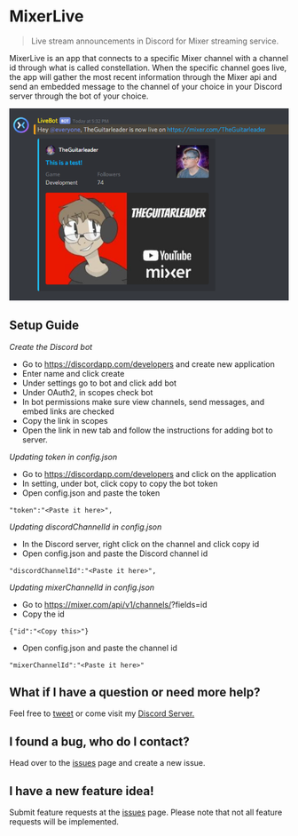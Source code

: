 # MixerLive
> Live stream announcements in Discord for Mixer streaming service.

MixerLive is an app that connects to a specific Mixer channel with a channel id through what is 
called constellation. When the specific channel goes live, the app will gather the most recent 
information through the Mixer api and send an embedded message to the channel of your choice 
in your Discord server through the bot of your choice. 

![](example.png)

## Setup Guide

_Create the Discord bot_

* Go to https://discordapp.com/developers and create new application
* Enter name and click create
* Under settings go to bot and click add bot
* Under OAuth2, in scopes check bot
* In bot permissions make sure view channels, send messages, and embed links are checked
* Copy the link in scopes
* Open the link in new tab and follow the instructions for adding bot to server.

_Updating token in config.json_

* Go to https://discordapp.com/developers and click on the application
* In setting, under bot, click copy to copy the bot token
* Open config.json and paste the token
```
"token":"<Paste it here>",
```

_Updating discordChannelId in config.json_

* In the Discord server, right click on the channel and click copy id
* Open config.json and paste the Discord channel id
```
"discordChannelId":"<Paste it here>",
```

_Updating mixerChannelId in config.json_

* Go to https://mixer.com/api/v1/channels/<your username>?fields=id
* Copy the id
```
{"id":"<Copy this>"}
```
* Open config.json and paste the channel id
```
"mixerChannelId":"<Paste it here>"
```

## What if I have a question or need more help?
Feel free to [tweet](https://twitter.com/theguitarleader) or come visit my [Discord Server.](https://discord.gg/KDFzHGK)


## I found a bug, who do I contact?
Head over to the [issues](https://github.com/TheGuitarleader/MixerLive/issues) page and create a new issue.


## I have a new feature idea!
Submit feature requests at the [issues](https://github.com/TheGuitarleader/MixerLive/issues) page. Please note that not all feature requests will be implemented.
